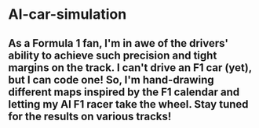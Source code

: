 # AI-car-simulation

## As a Formula 1 fan, I'm in awe of the drivers' ability to achieve such precision and tight margins on the track. I can't drive an F1 car (yet), but I can code one! So, I'm hand-drawing different maps inspired by the F1 calendar and letting my AI F1 racer take the wheel. Stay tuned for the results on various tracks!
